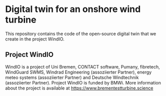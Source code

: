 # Digital twin for an onshore wind turbine
This repository contains the code of the open-source digital twin that we create in the project WindIO.

## Project WindIO
WindIO is a project of Uni Bremen, CONTACT software, Pumany, fibretech, WindGuard SWMS, Windrad Engineering (assoziierter Partner), energy meteo systems (assoziierter Partner) and Deutsche Windtechnik (assoziierter Partner). Project WindIO is funded by BMWi. More information about the project is available at https://www.brementestturbine.science 
